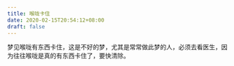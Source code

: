 ```yaml
---
title: 喉咙卡住
date: 2020-02-15T20:54:12+08:00
draft: false
---
```


梦见喉咙有东西卡住，这是不好的梦，尤其是常常做此梦的人，必须去看医生，因为往往喉咙是真的有东西卡住了，要快清除。